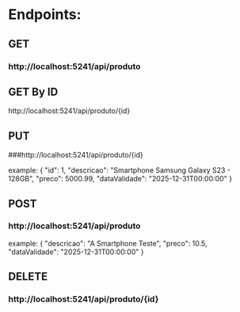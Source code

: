 # Endpoints:
## GET
### http://localhost:5241/api/produto

## GET By ID
http://localhost:5241/api/produto/{id}

## PUT
###http://localhost:5241/api/produto/{id}

example:
    {
        "id": 1,
        "descricao": "Smartphone Samsung Galaxy S23 - 128GB",
        "preco": 5000.99,
        "dataValidade": "2025-12-31T00:00:00"
    }
	
## POST
### http://localhost:5241/api/produto

example:
    {
        "descricao": "A Smartphone Teste",
        "preco": 10.5,
        "dataValidade": "2025-12-31T00:00:00"
    }
	
## DELETE
### http://localhost:5241/api/produto/{id}
